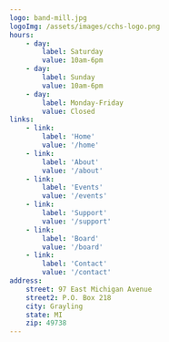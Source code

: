 ```yaml
---
logo: band-mill.jpg
logoImg: /assets/images/cchs-logo.png
hours:
    - day:
        label: Saturday
        value: 10am-6pm
    - day:
        label: Sunday
        value: 10am-6pm
    - day:
        label: Monday-Friday
        value: Closed
links:
    - link:
        label: 'Home'
        value: '/home'
    - link:
        label: 'About'
        value: '/about'
    - link:
        label: 'Events'
        value: '/events'
    - link:
        label: 'Support'
        value: '/support'
    - link:
        label: 'Board'
        value: '/board'
    - link:
        label: 'Contact'
        value: '/contact'
address:
    street: 97 East Michigan Avenue
    street2: P.O. Box 218
    city: Grayling
    state: MI
    zip: 49738
---
```

